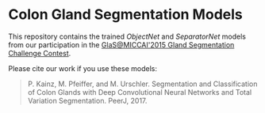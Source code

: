 # Colon Gland Segmentation Models
This repository contains the trained *ObjectNet* and *SeparatorNet* models from our participation in the [GlaS@MICCAI'2015 Gland Segmentation Challenge Contest](http://www2.warwick.ac.uk/fac/sci/dcs/research/tia/glascontest/). 

Please cite our work if you use these models:

> P. Kainz, M. Pfeiffer, and M. Urschler. Segmentation and Classification of Colon Glands with Deep Convolutional Neural Networks and Total Variation Segmentation. PeerJ, 2017.
